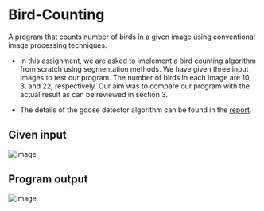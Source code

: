 # Bird-Counting
A program that counts number of birds in a given image using conventional image processing techniques.

- In this assignment, we are asked to implement a bird counting algorithm from scratch using segmentation methods. We have given three input images to test our program. The number of birds in each image are 10, 3, and 22, respectively. Our aim was to compare our program with the actual result as can be reviewed in section 3. 

- The details of the goose detector algorithm can be found in the [report](https://github.com/Terminou/Bird-Counting/blob/main/report.pdf).

## Given input
![image](https://user-images.githubusercontent.com/27548058/148260347-143e5bd6-8037-4eab-99db-9db404ade5f5.png)

## Program output
![image](https://user-images.githubusercontent.com/27548058/148260488-c705f566-315d-4979-afaa-fd1bb13ecb24.png)
